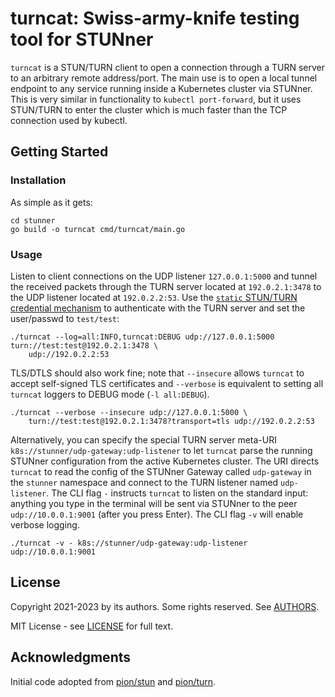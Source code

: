 # turncat: Swiss-army-knife testing tool for STUNner

`turncat` is a STUN/TURN client to open a connection through a TURN server to an arbitrary remote address/port. The main use is to open a local tunnel endpoint to any service running inside a Kubernetes cluster via STUNner.  This is very similar in functionality to `kubectl port-forward`, but it uses STUN/TURN to enter the cluster which is much faster than the TCP connection used by kubectl.

## Getting Started

### Installation

As simple as it gets:

```console
cd stunner
go build -o turncat cmd/turncat/main.go
```

### Usage

Listen to client connections on the UDP listener `127.0.0.1:5000` and tunnel the received packets through the TURN server located at `192.0.2.1:3478` to the UDP listener located at `192.0.2.2:53`. Use the [`static` STUN/TURN credential mechanism](/docs/AUTH.md) to authenticate with the TURN server and set the user/passwd to `test/test`:

```console
./turncat --log=all:INFO,turncat:DEBUG udp://127.0.0.1:5000 turn://test:test@192.0.2.1:3478 \
    udp://192.0.2.2:53
```

TLS/DTLS should also work fine; note that `--insecure` allows `turncat` to accept self-signed TLS certificates and `--verbose` is equivalent to setting all `turncat` loggers to DEBUG mode (`-l all:DEBUG`).

```console
./turncat --verbose --insecure udp://127.0.0.1:5000 \
    turn://test:test@192.0.2.1:3478?transport=tls udp://192.0.2.2:53
```

Alternatively, you can specify the special TURN server meta-URI `k8s://stunner/udp-gateway:udp-listener` to let `turncat` parse the running STUNner configuration from the active Kubernetes cluster. The URI directs `turncat` to read the config of the STUNner Gateway called `udp-gateway` in the `stunner` namespace and connect to the TURN listener named `udp-listener`. The CLI flag `-` instructs `turncat` to listen on the standard input: anything you type in the terminal will be sent via STUNner to the peer `udp://10.0.0.1:9001` (after you press Enter). The CLI flag `-v` will enable verbose logging.

```console
./turncat -v - k8s://stunner/udp-gateway:udp-listener udp://10.0.0.1:9001
```

## License

Copyright 2021-2023 by its authors. Some rights reserved. See [AUTHORS](../../AUTHORS).

MIT License - see [LICENSE](../../LICENSE) for full text.

## Acknowledgments

Initial code adopted from [pion/stun](https://github.com/pion/stun) and [pion/turn](https://github.com/pion/turn).
